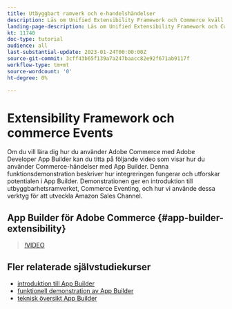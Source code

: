 ```yaml
---
title: Utbyggbart ramverk och e-handelshändelser
description: Läs om Unified Extensibility Framework och Commerce kväll
landing-page-description: Läs om Unified Extensibility Framework och Commerce kväll
kt: 11740
doc-type: tutorial
audience: all
last-substantial-update: 2023-01-24T00:00:00Z
source-git-commit: 3cff43b65f139a7a247baacc82e92f671ab9117f
workflow-type: tm+mt
source-wordcount: '0'
ht-degree: 0%

---
```



# Extensibility Framework och commerce Events

Om du vill lära dig hur du använder Adobe Commerce med Adobe Developer App Builder kan du titta på följande video som visar hur du använder Commerce-händelser med App Builder. Denna funktionsdemonstration beskriver hur integreringen fungerar och utforskar potentialen i App Builder. Demonstrationen ger en introduktion till utbyggbarhetsramverket, Commerce Eventing, och hur vi använde dessa verktyg för att utveckla Amazon Sales Channel.

## App Builder för Adobe Commerce {#app-builder-extensibility}

>[!VIDEO](https://video.tv.adobe.com/v/3413328)

## Fler relaterade självstudiekurser

- [introduktion till App Builder](../app-builder/introduction-to-app-builder.md)
- [funktionell demonstration av App Builder](../app-builder/app-builder-functional-demonstration.md)
- [teknisk översikt App Builder](../app-builder/app-builder-technical-overview.md)
